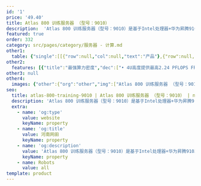 ```yaml
---
id: '1'
price: '49.40'
title: Atlas 800 训练服务器 （型号：9010）
description:  'Atlas 800 训练服务器（型号：9010）是基于Intel处理器+华为昇腾910芯片的AI训练服务器，具有最强算力密度、高速网络带宽等特点。该服务器广泛应用于深度学习模型开发和训练，适用于智慧城市、智慧医疗、天文探索、石油勘探等需要大算力的行业领域。'
featured: true
order: 332
category: src/pages/category/服务器 - 计算.md
other1: 
  table: {"single":[[{"row":null,"col":null,"text":"产品"},{"row":null,"col":null,"text":"Atlas 800 训练服务器\n型号：9010"}],[{"row":null,"col":null,"text":"形态"},{"row":null,"col":null,"text":"4U AI服务器"}],[{"row":null,"col":null,"text":"CPU"},{"row":null,"col":null,"text":"2 * Intel V5 Cascaded Lake处理器"}],[{"row":null,"col":null,"text":"CPU内存"},{"row":null,"col":null,"text":"最多24个DDR4内存插槽，支持RDIMM"}],[{"row":null,"col":null,"text":"AI处理器"},{"row":null,"col":null,"text":"8 * 昇腾910"}],[{"row":null,"col":null,"text":"HBM"},{"row":null,"col":null,"text":"256 GB"}],[{"row":null,"col":null,"text":"AI算力"},{"row":null,"col":null,"text":"2.24 PFLOPS FP16\n2 PFLOPS FP16"}],[{"row":null,"col":null,"text":"本地存储"},{"row":null,"col":null,"text":"• 2 * 2.5 SATA+8 * 2.5 SAS/SATA\n• 2 * 2.5 SAS/SATA+6 * 2.5 NVMe"}],[{"row":null,"col":null,"text":"RAID支持"},{"row":null,"col":null,"text":"支持 RAID 0/1/10/5/50/6/60"}],[{"row":null,"col":null,"text":"网络"},{"row":null,"col":null,"text":"8 * 100GE\n1 * OCP NIC 3.0标卡，支持2 * 25GE"}],[{"row":null,"col":null,"text":"PCIe扩展"},{"row":null,"col":null,"text":"最多支持6个PCIe 3.0 x8扩展插槽"}],[{"row":null,"col":null,"text":"电源"},{"row":null,"col":null,"text":"4个热插拔3 kW/2 kW交流电源模块，支持2+2冗余"}],[{"row":null,"col":null,"text":"供电"},{"row":null,"col":null,"text":"• 200 ~ 240 V AC\n• 240 V DC"}],[{"row":null,"col":null,"text":"功耗"},{"row":null,"col":null,"text":"最大功耗5.6 kW"}],[{"row":null,"col":null,"text":"散热方式"},{"row":null,"col":null,"text":"风冷"}],[{"row":null,"col":null,"text":"风扇"},{"row":null,"col":null,"text":"支持8个热拔插风扇模组，支持N+1冗余"}],[{"row":null,"col":null,"text":"温度"},{"row":null,"col":null,"text":"• 工作温度：5℃～35℃\n• 存储温度：-40℃～70℃"}],[{"row":null,"col":null,"text":"结构尺寸"},{"row":null,"col":null,"text":"175 mm * 447 mm * 790 mm"}]]}
other2:
  features: [{"title":"最强算力密度","dec":["• 4U高度提供最高2.24 PFLOPS FP16超强算力\n• 算力密度达到业界1.36倍"]},{"title":"高速网络带宽","dec":["8*100G RoCE v2高速接口，芯片间跨服务器互联时延缩短10~70%"]},{"title":"高速网络带宽","dec":["• 8*100G RoCE v2高速接口\n• 芯片间跨服务器互联时延缩短10~70%"]}]
other3: null
other4:
  images: {"other":{"org":"other","img":["Atlas 800 训练服务器 （型号：9010）.webp"]}}
seo:
  title: atlas-800-training-9010 | Atlas 800 训练服务器 （型号：9010） | null | 昇腾计算 | 服务器 - 计算 | 数据中心
  description: 'Atlas 800 训练服务器（型号：9010）是基于Intel处理器+华为昇腾910芯片的AI训练服务器，具有最强算力密度、高速网络带宽等特点。该服务器广泛应用于深度学习模型开发和训练，适用于智慧城市、智慧医疗、天文探索、石油勘探等需要大算力的行业领域。'
  extra:
    - name: 'og:type'
      value: website
      keyName: property
    - name: 'og:title'
      value: 河南网田
      keyName: property
    - name: 'og:description'
      value: 'Atlas 800 训练服务器（型号：9010）是基于Intel处理器+华为昇腾910芯片的AI训练服务器，具有最强算力密度、高速网络带宽等特点。该服务器广泛应用于深度学习模型开发和训练，适用于智慧城市、智慧医疗、天文探索、石油勘探等需要大算力的行业领域。'
      keyName: property
    - name: Robots
      value: all
template: product
---
```


